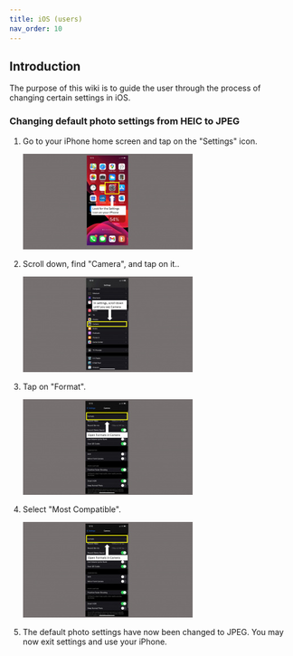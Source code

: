```yaml
---
title: iOS (users)
nav_order: 10
---
```

## Introduction
The purpose of this wiki is to guide the user through the process of changing certain settings in iOS.
### Changing default photo settings from HEIC to JPEG


1. Go to your iPhone home screen and tap on the "Settings" icon.

   ![iOS_Homescreen](./iOS%20Homescreen.jpg)

2. Scroll down, find "Camera", and tap on it..

   ![iOS Camera](./iOS%20Camera.jpg)
 
3. Tap on "Format".

   ![iOS Format](./iOS%20Format.jpg)

4. Select "Most Compatible".

   ![iOS Compatible](./iOS%20Compatible.jpg)

5. The default photo settings have now been changed to JPEG. You may now exit settings and use your iPhone.
